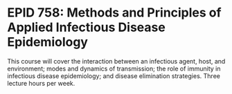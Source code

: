 # EPID 758: Methods and Principles of Applied Infectious Disease Epidemiology

This course will cover the interaction between an infectious agent, host, and environment; modes and dynamics of transmission; the role of immunity in infectious disease epidemiology; and disease elimination strategies. Three lecture hours per week.